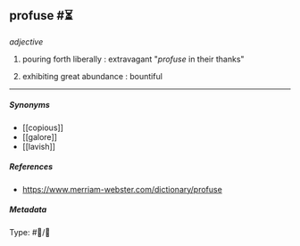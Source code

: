 ## profuse  #⏳

_adjective_

1. pouring forth liberally : extravagant
   "_profuse_ in their thanks"

2. exhibiting great abundance : bountiful

___

##### Synonyms

-   [[copious]]
-   [[galore]]
-   [[lavish]]

##### References

- https://www.merriam-webster.com/dictionary/profuse

##### Metadata

Type: #💬/💬 
